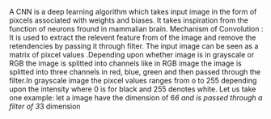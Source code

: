 
A CNN is a deep learning algorithm which takes input image in the form of pixcels associated with weights and biases.
It takes inspiration from the function of neurons fround in mammalian brain.
Mechanism of Convolution :
It is used to extract the relevent feature from of the  image and remove the retendencies by passing it through filter. The input image can be seen as a matrix of pixcel values .Depending upon whether image is in grayscale or RGB the image is splitted into channels like in RGB image the image is splitted into three channels in red, blue, green and then passed through the filter.In grayscale image the pixcel values ranges from o to 255 depending upon the intensity where 0 is for black and 255 denotes white.
Let us take one example:
let a image have the dimension of 6*6 and is passed through a filter of 3*3 dimension
